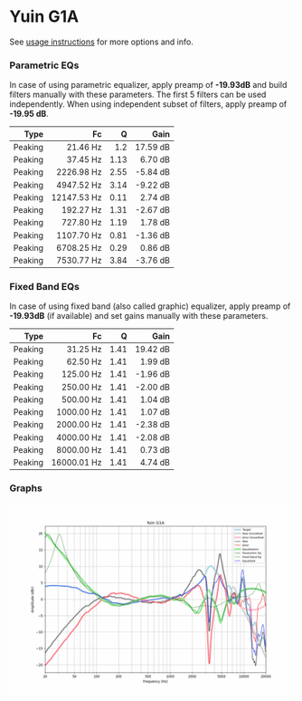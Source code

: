 # Yuin G1A
See [usage instructions](https://github.com/jaakkopasanen/AutoEq#usage) for more options and info.

### Parametric EQs
In case of using parametric equalizer, apply preamp of **-19.93dB** and build filters manually
with these parameters. The first 5 filters can be used independently.
When using independent subset of filters, apply preamp of **-19.95 dB**.

| Type    | Fc          |    Q | Gain     |
|--------:|------------:|-----:|---------:|
| Peaking | 21.46 Hz    | 1.2  | 17.59 dB |
| Peaking | 37.45 Hz    | 1.13 | 6.70 dB  |
| Peaking | 2226.98 Hz  | 2.55 | -5.84 dB |
| Peaking | 4947.52 Hz  | 3.14 | -9.22 dB |
| Peaking | 12147.53 Hz | 0.11 | 2.74 dB  |
| Peaking | 192.27 Hz   | 1.31 | -2.67 dB |
| Peaking | 727.80 Hz   | 1.19 | 1.78 dB  |
| Peaking | 1107.70 Hz  | 0.81 | -1.36 dB |
| Peaking | 6708.25 Hz  | 0.29 | 0.86 dB  |
| Peaking | 7530.77 Hz  | 3.84 | -3.76 dB |

### Fixed Band EQs
In case of using fixed band (also called graphic) equalizer, apply preamp of **-19.93dB**
(if available) and set gains manually with these parameters.

| Type    | Fc          |    Q | Gain     |
|--------:|------------:|-----:|---------:|
| Peaking | 31.25 Hz    | 1.41 | 19.42 dB |
| Peaking | 62.50 Hz    | 1.41 | 1.99 dB  |
| Peaking | 125.00 Hz   | 1.41 | -1.96 dB |
| Peaking | 250.00 Hz   | 1.41 | -2.00 dB |
| Peaking | 500.00 Hz   | 1.41 | 1.04 dB  |
| Peaking | 1000.00 Hz  | 1.41 | 1.07 dB  |
| Peaking | 2000.00 Hz  | 1.41 | -2.38 dB |
| Peaking | 4000.00 Hz  | 1.41 | -2.08 dB |
| Peaking | 8000.00 Hz  | 1.41 | 0.73 dB  |
| Peaking | 16000.01 Hz | 1.41 | 4.74 dB  |

### Graphs
![](./Yuin%20G1A.png)
